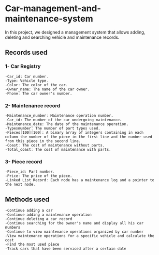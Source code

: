# Car-management-and-maintenance-system
In this project, we designed a management system that allows adding, deleting and searching vehicle and maintenance records.

## Records used

### 1- Car Registry
```
-Car_id: Car number.
-Type: Vehicle type.
-Color: The color of the car.
-Owner_name: The name of the car owner.
-Phone: The car owner's number.
```

### 2- Maintenance record
```
-Maintenance_number: Maintenance operation number.
-Car_id: The number of the car undergoing maintenance.
-Maintenance_date: The date of the maintenance operation.
-Typesnumber: The number of part types used.
-Pieces[100][100]: A binary array of integers containing in each column the number of the piece in the first line and the number used from this piece in the second line.
-Coast: The cost of maintenance without parts.
-Total_coast: The cost of maintenance with parts.
```

### 3- Piece record
```
-Piece_id: Part number.
-Price: The price of the piece.
-Linked List Record: Each node has a maintenance log and a pointer to the next node.
```

## Methods used
```
-Continue adding a car 
-Continue adding a maintenance operation
-Continue deleting a car record
-Continue searching for the owner's name and display all his car numbers
-Continue to view maintenance operations organized by car number
-View maintenance operations for a specific vehicle and calculate the cost
-Find the most used piece
-Track cars that have been serviced after a certain date
```
